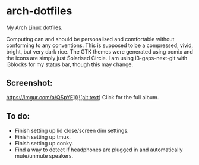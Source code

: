 # arch-dotfiles
My Arch Linux dotfiles.

Computing can and should be personalised and comfortable without conforming to any conventions. This is supposed to be a compressed, vivid, bright, but very dark rice. The GTK themes were generated using oomix and the icons are simply just Solarised Circle. I am using i3-gaps-next-git with i3blocks for my status bar, though this may change.

## Screenshot:

[https://imgur.com/a/QSpYE]((![alt text](https://i.imgur.com/Y8vM2sv.png "My second rice."))
Click for the full album.

## To do:

- Finish setting up lid close/screen dim settings.
- Finish setting up tmux.
- Finish setting up conky.
- Find a way to detect if headphones are plugged in and automatically mute/unmute speakers.
